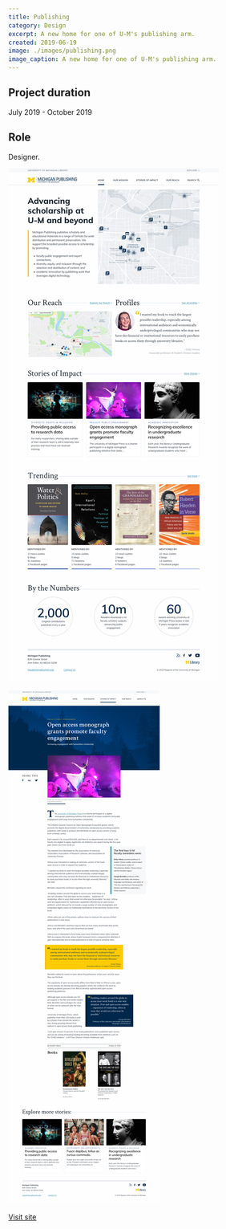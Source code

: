 ```yaml
---
title: Publishing
category: Design
excerpt: A new home for one of U-M's publishing arm.
created: 2019-06-19
image: ./images/publishing.png
image_caption: A new home for one of U-M's publishing arm.
---
```

## Project duration

July 2019 - October 2019

## Role

Designer.

![Home page of UM Publishing](./images/publishing-home.jpg)

![Some components for Publishing](./images/publishing-article.jpg)

[Visit site](https://publishing.umich.edu/)